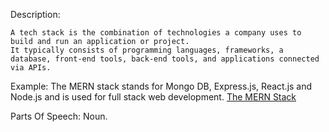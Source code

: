 Description:
```
A tech stack is the combination of technologies a company uses to build and run an application or project.
It typically consists of programming languages, frameworks, a database, front-end tools, back-end tools, and applications connected via APIs.
```

Example:
The MERN stack stands for Mongo DB, Express.js, React.js and Node.js and is used for full stack web development.
[The MERN Stack](https://www.mongodb.com/mern-stack)

Parts Of Speech: Noun.
